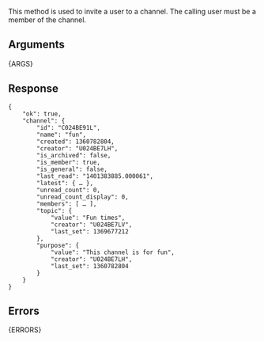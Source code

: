 This method is used to invite a user to a channel. The calling user must be a member of the channel.

## Arguments

{ARGS}


## Response

	{
	    "ok": true,
	    "channel": {
			"id": "C024BE91L",
			"name": "fun",
			"created": 1360782804,
			"creator": "U024BE7LH",
			"is_archived": false,
			"is_member": true,
			"is_general": false,
			"last_read": "1401383885.000061",
			"latest": { … },
			"unread_count": 0,
			"unread_count_display": 0,
			"members": [ … ],
			"topic": {
				"value": "Fun times",
				"creator": "U024BE7LV",
				"last_set": 1369677212
			},
			"purpose": {
				"value": "This channel is for fun",
				"creator": "U024BE7LH",
				"last_set": 1360782804
			}
		}
	}

## Errors

{ERRORS}
